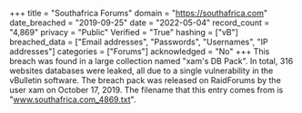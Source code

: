 +++
title = "Southafrica Forums"
domain = "https://southafrica.com"
date_breached = "2019-09-25"
date = "2022-05-04"
record_count = "4,869"
privacy = "Public"
Verified = "True"
hashing = ["vB"]
breached_data = ["Email addresses", "Passwords", "Usernames", "IP addresses"]
categories = ["Forums"]
acknowledged = "No"
+++
This breach was found in a large collection named "xam's DB Pack". In total, 316 websites databases were leaked, all due to a single vulnerability in the vBulletin software. The breach pack was released on RaidForums by the user xam on October 17, 2019. The filename that this entry comes from is "www.southafrica.com_4869.txt".
